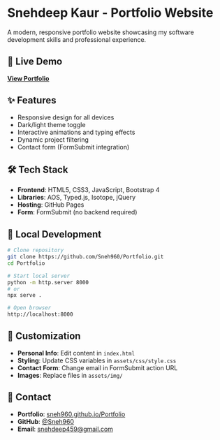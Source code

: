 # Snehdeep Kaur - Portfolio Website

A modern, responsive portfolio website showcasing my software development skills and professional experience.

## 🔗 Live Demo

**[View Portfolio](https://sneh960.github.io/Portfolio/)**

## ✨ Features

- Responsive design for all devices
- Dark/light theme toggle
- Interactive animations and typing effects
- Dynamic project filtering
- Contact form (FormSubmit integration)

## 🛠️ Tech Stack

- **Frontend**: HTML5, CSS3, JavaScript, Bootstrap 4
- **Libraries**: AOS, Typed.js, Isotope, jQuery
- **Hosting**: GitHub Pages
- **Form**: FormSubmit (no backend required)

## 🚀 Local Development

```bash
# Clone repository
git clone https://github.com/Sneh960/Portfolio.git
cd Portfolio

# Start local server
python -m http.server 8000
# or
npx serve .

# Open browser
http://localhost:8000
```

## 📝 Customization

- **Personal Info**: Edit content in `index.html`
- **Styling**: Update CSS variables in `assets/css/style.css`
- **Contact Form**: Change email in FormSubmit action URL
- **Images**: Replace files in `assets/img/`

## 👤 Contact

- **Portfolio**: [sneh960.github.io/Portfolio](https://sneh960.github.io/Portfolio/)
- **GitHub**: [@Sneh960](https://github.com/Sneh960)
- **Email**: snehdeep459@gmail.com